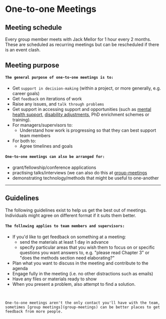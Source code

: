 
# One-to-one Meetings


## Meeting schedule


Every group member meets with Jack Mellor for 1 hour every 2 months.
These are scheduled as recurring meetings but can be rescheduled if there is an event clash.


## Meeting purpose

#### `The general purpose of one-to-one meetings is to:`
  -  Get `support in decision-making` (within a project, or more generally, e.g. career goals)
  -  Get `feedback` on iterations of work
  -  Raise any issues, and `talk through problems`
  -  Get support in accessing support and opportunities (such as [mental health support](https://www.bristol.ac.uk/students/support/wellbeing/), [disability adjustments](http://www.bristol.ac.uk/disability-services/), PhD enrichment schemes or training).
- For managers/supervisors to:
  - Understand how work is progressing so that they can best support team members
- For both to:
  - Agree timelines and goals

#### `One-to-one meetings can also be arranged for:` 
  - grant/fellowship/conference applications 
  - practising talks/interviews (we can also do this at [group-meetings](group-meetings)
  - demonstrating technology/methods that might be useful to one-another

---

## Guidelines
The following guidelines exist to help us get the best out of meetings.
Individuals might agree on different format if it suits them better.

#### `The following applies to team members and supervisors:`
- If you'd like to get feedback on something at a meeting:
   - send the materials at least 1 day in advance 
   - specify particular areas that you wish them to focus on or specific questions you want answers to, e.g. "please read Chapter 3" or "does the methods section need elaborating?"
- Plan what you want to discuss in the meeting and contribute to the agenda
- Engage fully in the meeting (i.e. no other distractions such as emails)
- Have any files or materials ready to show
- When you present a problem, also attempt to find a solution.

&nbsp;

```{note} 
One-to-one meetings aren't the only contact you'll have with the team, sometimes [group meetings](group-meetings) can be better places to get feedback from more people.
```

### 
